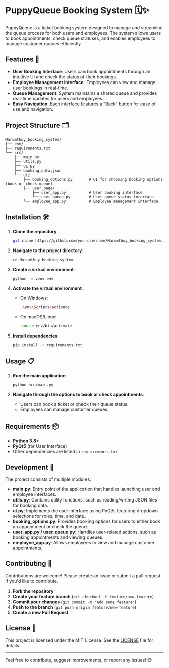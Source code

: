 # PuppyQueue Booking System 🗓️✨

PuppyQueue is a ticket booking system designed to manage and streamline the queue process for both users and employees. The system allows users to book appointments, check queue statuses, and enables employees to manage customer queues efficiently.

## Features 🚀
- **User Booking Interface**: Users can book appointments through an intuitive UI and check the status of their bookings.
- **Employee Management Interface**: Employees can view and manage user bookings in real-time.
- **Queue Management**: System maintains a shared queue and provides real-time updates for users and employees.
- **Easy Navigation**: Each interface features a "Back" button for ease of use and navigation.

## Project Structure 🗂️
```
Marumthuy_booking_system/
├── env/
├── requirements.txt
└── src/
    ├── main.py
    ├── utils.py
    ├── ui.py
    ├── booking_data.json
    └── ui/
        ├── booking_options.py       # UI for choosing booking options (book or check queue)
        ├── user_page/
            ├── user_app.py          # User booking interface
            └── user_queue.py        # User queue status interface
        └── employee_app.py          # Employee management interface
```

## Installation 🛠️
1. **Clone the repository**:
   ```bash
   git clone https://github.com/yourusername/Marumthuy_booking_system.git
   ```

2. **Navigate to the project directory**:
   ```bash
   cd Marumthuy_booking_system
   ```

3. **Create a virtual environment**:
   ```bash
   python -m venv env
   ```

4. **Activate the virtual environment**:
   - On Windows:
     ```bash
     .\env\Scripts\activate
     ```
   - On macOS/Linux:
     ```bash
     source env/bin/activate
     ```

5. **Install dependencies**:
   ```bash
   pip install -r requirements.txt
   ```

## Usage 📋
1. **Run the main application**:
   ```bash
   python src/main.py
   ```

2. **Navigate through the options to book or check appointments**:
   - Users can book a ticket or check their queue status.
   - Employees can manage customer queues.

## Requirements 📦
- **Python 3.8+**
- **PyQt5** (for User Interface)
- Other dependencies are listed in `requirements.txt`

## Development 🔧
The project consists of multiple modules:
- **main.py**: Entry point of the application that handles launching user and employee interfaces.
- **utils.py**: Contains utility functions, such as reading/writing JSON files for booking data.
- **ui.py**: Implements the user interface using PyQt5, featuring dropdown selections for roles, time, and date.
- **booking_options.py**: Provides booking options for users to either book an appointment or check the queue.
- **user_app.py / user_queue.py**: Handles user-related actions, such as booking appointments and viewing queues.
- **employee_app.py**: Allows employees to view and manage customer appointments.

## Contributing 🤝
Contributions are welcome! Please create an issue or submit a pull request if you'd like to contribute.

1. **Fork the repository**
2. **Create your feature branch** (`git checkout -b feature/new-feature`)
3. **Commit your changes** (`git commit -m 'Add some feature'`)
4. **Push to the branch** (`git push origin feature/new-feature`)
5. **Create a new Pull Request**

## License 📜
This project is licensed under the MIT License. See the [LICENSE](LICENSE) file for details.

---
Feel free to contribute, suggest improvements, or report any issues! 😊
